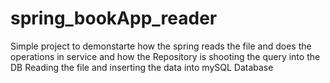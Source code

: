# spring_bookApp_reader
Simple project to demonstarte how the spring reads the file and does the operations in service and how the Repository is shooting the query into the DB
Reading the file and inserting the data into mySQL Database
